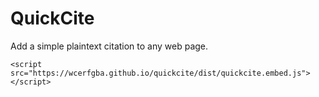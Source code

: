 # QuickCite

Add a simple plaintext citation to any web page.

```
<script src="https://wcerfgba.github.io/quickcite/dist/quickcite.embed.js">
</script>
```